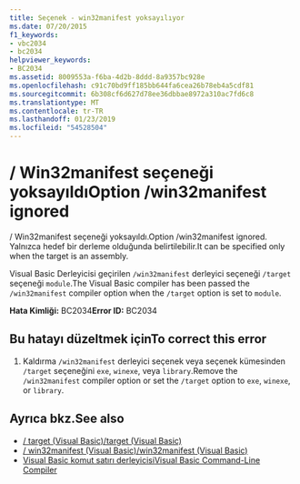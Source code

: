 ```yaml
---
title: Seçenek - win32manifest yoksayılıyor
ms.date: 07/20/2015
f1_keywords:
- vbc2034
- bc2034
helpviewer_keywords:
- BC2034
ms.assetid: 8009553a-f6ba-4d2b-8ddd-8a9357bc928e
ms.openlocfilehash: c91c70bd9ff185bb644fa6cea26b78eb4a5cdf81
ms.sourcegitcommit: 6b308cf6d627d78ee36dbbae8972a310ac7fd6c8
ms.translationtype: MT
ms.contentlocale: tr-TR
ms.lasthandoff: 01/23/2019
ms.locfileid: "54528504"
---
```

# <a name="option-win32manifest-ignored"></a><span data-ttu-id="3f108-102">/ Win32manifest seçeneği yoksayıldı</span><span class="sxs-lookup"><span data-stu-id="3f108-102">Option /win32manifest ignored</span></span>
<span data-ttu-id="3f108-103">/ Win32manifest seçeneği yoksayıldı.</span><span class="sxs-lookup"><span data-stu-id="3f108-103">Option /win32manifest ignored.</span></span> <span data-ttu-id="3f108-104">Yalnızca hedef bir derleme olduğunda belirtilebilir.</span><span class="sxs-lookup"><span data-stu-id="3f108-104">It can be specified only when the target is an assembly.</span></span>  
  
 <span data-ttu-id="3f108-105">Visual Basic Derleyicisi geçirilen `/win32manifest` derleyici seçeneği `/target` seçeneği `module`.</span><span class="sxs-lookup"><span data-stu-id="3f108-105">The Visual Basic compiler has been passed the `/win32manifest` compiler option when the `/target` option is set to `module`.</span></span>  
  
 <span data-ttu-id="3f108-106">**Hata Kimliği:** BC2034</span><span class="sxs-lookup"><span data-stu-id="3f108-106">**Error ID:** BC2034</span></span>  
  
## <a name="to-correct-this-error"></a><span data-ttu-id="3f108-107">Bu hatayı düzeltmek için</span><span class="sxs-lookup"><span data-stu-id="3f108-107">To correct this error</span></span>  
  
1.  <span data-ttu-id="3f108-108">Kaldırma `/win32manifest` derleyici seçenek veya seçenek kümesinden `/target` seçeneğini `exe`, `winexe`, veya `library`.</span><span class="sxs-lookup"><span data-stu-id="3f108-108">Remove the `/win32manifest` compiler option or set the `/target` option to `exe`, `winexe`, or `library`.</span></span>  
  
## <a name="see-also"></a><span data-ttu-id="3f108-109">Ayrıca bkz.</span><span class="sxs-lookup"><span data-stu-id="3f108-109">See also</span></span>
- [<span data-ttu-id="3f108-110">/ target (Visual Basic)</span><span class="sxs-lookup"><span data-stu-id="3f108-110">/target (Visual Basic)</span></span>](../../visual-basic/reference/command-line-compiler/target.md)
- [<span data-ttu-id="3f108-111">/ win32manifest (Visual Basic)</span><span class="sxs-lookup"><span data-stu-id="3f108-111">/win32manifest (Visual Basic)</span></span>](../../visual-basic/reference/command-line-compiler/win32manifest.md)
- [<span data-ttu-id="3f108-112">Visual Basic komut satırı derleyicisi</span><span class="sxs-lookup"><span data-stu-id="3f108-112">Visual Basic Command-Line Compiler</span></span>](../../visual-basic/reference/command-line-compiler/index.md)
